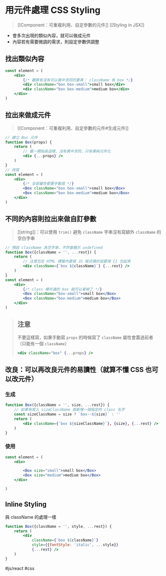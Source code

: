 # 用元件處理 CSS Styling
>[[Component：可重複利用、自定參數的元件]]
>[[Styling in JSX]]

- 會多次出現的類似內容，就可以做成元件
- 內容若有需要微調的需求，則設定參數供調整

## 找出類似內容
```jsx
const element = (
	<div>
		{/* 觀察有沒有可以異中求同的要素： className 有 box */}
		<div className="box box-small">small box</div>		
		<div className="box box-medium">medium box</div>
	</div>
)
```

## 拉出來做成元件
>[[Component：可重複利用、自定參數的元件#生成元件]]
```jsx
// 建立 Box 元件
function Box(props) {
	return (
		// 最一開始長這樣，沒有異中求同，只有單純元件化
		<div {...props} />
	)
}
// 改寫
const element = (
	<div>
		{/* 全部屬性都要手動寫 */}
		<Box className="box box-small">small box</Box>		
		<Box className="box box-medium">medium box</Box>
	</div>
)
```

## 不同的內容則拉出來做自訂參數
> [[string]]：可以使用 `trim()` 避免 `className` 字串沒有寫額外 `className` 的空白字串
```jsx
// 預設 className 為空字串，不然會顯示 undefined
function Box({className = '', ...rest}) {
	return (
		// 注意包在 HTML 標籤內要寫 JS 程式碼的話要用 {} 包起來
		<div className={`box ${className}`} {...rest} />
	)
}
const element = (
	<div>
		{/* class 裡共通的 box 就可以拿掉了 */}
		<Box className="box-small">small box</Box>		
		<Box className="box-medium">medium box</Box>
	</div>
)
```
>## 注意
>不要這樣寫，如果手動寫 `props` 的時候寫了 `className` 屬性會蓋過前者（只能有一個 `className`）
>```jsx
><div className="box" {...props} />
>```

## 改良：可以再改良元件的易讀性（就算不懂 CSS 也可以改元件）
### 生成
```jsx
function Box({className = '', size, ...rest}) {
	// 如果有寫入 sizeClassName 就新增一個指定的 class 名字
	const sizeClassName = size ? `box--${size}` : ''
	return (
		<div className={`box ${sizeClassName}`}, {size}, {...rest} />
	)
}
```
### 使用
```jsx
const element = (
	<div>

		<Box size="small">small box</Box>		
		<Box size="medium">medium box</Box>
	</div>

)

```

## Inline Styling 
與 className 的處理一樣
```jsx
function Box({className = '', style, ...rest}) {
	return (
		<div 
			className={`box ${className}`} 
			style={{fontStyle: 'italic', ...style}}
			{...rest} />
	)
}
```

#js/react #css 